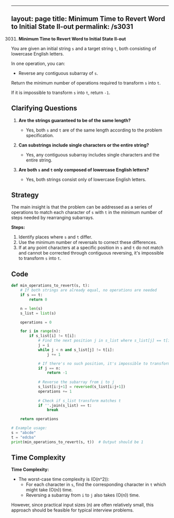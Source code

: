 
---
layout: page
title:  Minimum Time to Revert Word to Initial State II-out
permalink: /s3031
---

3031. **Minimum Time to Revert Word to Initial State II-out**

You are given an initial string `s` and a target string `t`, both consisting of lowercase English letters. 

In one operation, you can:

- Reverse any contiguous subarray of `s`.

Return the minimum number of operations required to transform `s` into `t`.

If it is impossible to transform `s` into `t`, return `-1`.

## Clarifying Questions

1. **Are the strings guaranteed to be of the same length?**
   - Yes, both `s` and `t` are of the same length according to the problem specification.

2. **Can substrings include single characters or the entire string?**
   - Yes, any contiguous subarray includes single characters and the entire string.

3. **Are both `s` and `t` only composed of lowercase English letters?**
   - Yes, both strings consist only of lowercase English letters.

## Strategy

The main insight is that the problem can be addressed as a series of operations to match each character of `s` with `t` in the minimum number of steps needed by rearranging subarrays.

**Steps:**
1. Identify places where `s` and `t` differ.
2. Use the minimum number of reversals to correct these differences.
3. If at any point characters at a specific position in `s` and `t` do not match and cannot be corrected through contiguous reversing, it's impossible to transform `s` into `t`.

## Code

```python
def min_operations_to_revert(s, t):
    # If both strings are already equal, no operations are needed
    if s == t:
        return 0

    n = len(s)
    s_list = list(s)

    operations = 0

    for i in range(n):
        if s_list[i] != t[i]:
            # Find the next position j in s_list where s_list[j] == t[i]
            j = i
            while j < n and s_list[j] != t[i]:
                j += 1

            # If there's no such position, it's impossible to transform s to t
            if j == n:
                return -1
            
            # Reverse the subarray from i to j
            s_list[i:j+1] = reversed(s_list[i:j+1])
            operations += 1
            
            # Check if s_list transform matches t
            if ''.join(s_list) == t:
                break

    return operations

# Example usage:
s = "abcde"
t = "edcba"
print(min_operations_to_revert(s, t))  # Output should be 1
```

## Time Complexity

**Time Complexity:**
- The worst-case time complexity is \(O(n^2)\):
  - For each character in `s`, find the corresponding character in `t` which might take \(O(n)\) time.
  - Reversing a subarray from `i` to `j` also takes \(O(n)\) time.

However, since practical input sizes \(n\) are often relatively small, this approach should be feasible for typical interview problems.